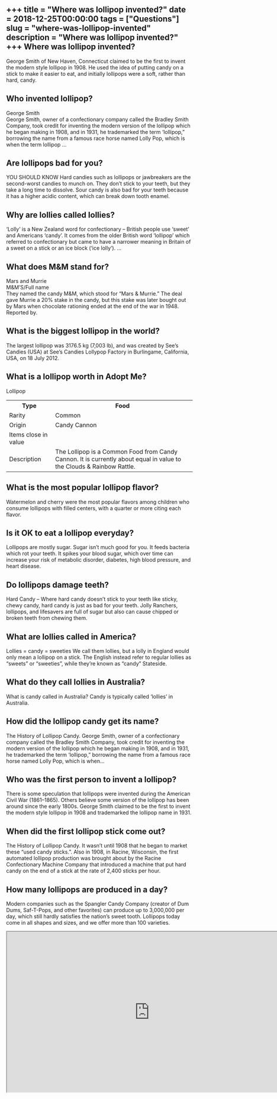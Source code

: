 +++
title = "Where was lollipop invented?"
date = 2018-12-25T00:00:00
tags = ["Questions"]
slug = "where-was-lollipop-invented"
description = "Where was lollipop invented?"
+++
Where was lollipop invented?
----------------------------

George Smith of New Haven, Connecticut claimed to be the first to invent the modern style lollipop in 1908. He used the idea of putting candy on a stick to make it easier to eat, and initially lollipops were a soft, rather than hard, candy.

Who invented lollipop?
----------------------

George Smith  
George Smith, owner of a confectionary company called the Bradley Smith Company, took credit for inventing the modern version of the lollipop which he began making in 1908, and in 1931, he trademarked the term ‘lollipop,” borrowing the name from a famous race horse named Lolly Pop, which is when the term lollipop …

Are lollipops bad for you?
--------------------------

YOU SHOULD KNOW Hard candies such as lollipops or jawbreakers are the second-worst candies to munch on. They don’t stick to your teeth, but they take a long time to dissolve. Sour candy is also bad for your teeth because it has a higher acidic content, which can break down tooth enamel.

Why are lollies called lollies?
-------------------------------

‘Lolly’ is a New Zealand word for confectionary – British people use ‘sweet’ and Americans ‘candy’. It comes from the older British word ‘lollipop’ which referred to confectionary but came to have a narrower meaning in Britain of a sweet on a stick or an ice block (‘ice lolly’). …

What does M&amp;M stand for?
----------------------------

Mars and Murrie  
M&amp;M’S/Full name  
They named the candy M&amp;M, which stood for “Mars &amp; Murrie.” The deal gave Murrie a 20% stake in the candy, but this stake was later bought out by Mars when chocolate rationing ended at the end of the war in 1948. Reported by.

What is the biggest lollipop in the world?
------------------------------------------

The largest lollipop was 3176.5 kg (7,003 lb), and was created by See’s Candies (USA) at See’s Candies Lollypop Factory in Burlingame, California, USA, on 18 July 2012.

What is a lollipop worth in Adopt Me?
-------------------------------------

Lollipop

<table><tr><th>Type</th><th>Food</th></tr><tr><td>Rarity</td><td>Common</td></tr><tr><td>Origin</td><td>Candy Cannon</td></tr><tr><td>Items close in value</td><td></td></tr><tr><td>Description</td><td>The Lollipop is a Common Food from Candy Cannon. It is currently about equal in value to the Clouds &amp; Rainbow Rattle.</td></tr></table>

What is the most popular lollipop flavor?
-----------------------------------------

Watermelon and cherry were the most popular flavors among children who consume lollipops with filled centers, with a quarter or more citing each flavor.

Is it OK to eat a lollipop everyday?
------------------------------------

Lollipops are mostly sugar. Sugar isn’t much good for you. It feeds bacteria which rot your teeth. It spikes your blood sugar, which over time can increase your risk of metabolic disorder, diabetes, high blood pressure, and heart disease.

Do lollipops damage teeth?
--------------------------

Hard Candy – Where hard candy doesn’t stick to your teeth like sticky, chewy candy, hard candy is just as bad for your teeth. Jolly Ranchers, lollipops, and lifesavers are full of sugar but also can cause chipped or broken teeth from chewing them.

What are lollies called in America?
-----------------------------------

Lollies = candy = sweeties We call them lollies, but a lolly in England would only mean a lollipop on a stick. The English instead refer to regular lollies as “sweets” or “sweeties”, while they’re known as “candy” Stateside.

What do they call lollies in Australia?
---------------------------------------

What is candy called in Australia? Candy is typically called ‘lollies’ in Australia.

How did the lollipop candy get its name?
----------------------------------------

The History of Lollipop Candy. George Smith, owner of a confectionary company called the Bradley Smith Company, took credit for inventing the modern version of the lollipop which he began making in 1908, and in 1931, he trademarked the term ‘lollipop,” borrowing the name from a famous race horse named Lolly Pop, which is when…

Who was the first person to invent a lollipop?
----------------------------------------------

There is some speculation that lollipops were invented during the American Civil War (1861–1865). Others believe some version of the lollipop has been around since the early 1800s. George Smith claimed to be the first to invent the modern style lollipop in 1908 and trademarked the lollipop name in 1931.

When did the first lollipop stick come out?
-------------------------------------------

The History of Lollipop Candy. It wasn’t until 1908 that he began to market these “used candy sticks.”. Also in 1908, in Racine, Wisconsin, the first automated lollipop production was brought about by the Racine Confectionary Machine Company that introduced a machine that put hard candy on the end of a stick at the rate of 2,400 sticks per hour.

How many lollipops are produced in a day?
-----------------------------------------

Modern companies such as the Spangler Candy Company (creator of Dum Dums, Saf-T-Pops, and other favorites) can produce up to 3,000,000 per day, which still hardly satisfies the nation’s sweet tooth. Lollipops today come in all shapes and sizes, and we offer more than 100 varieties.

<iframe allow="accelerometer; autoplay; clipboard-write; encrypted-media; gyroscope; picture-in-picture" allowfullscreen="" class="__youtube_prefs__  epyt-is-override  no-lazyload" data-no-lazy="1" data-origheight="433" data-origwidth="770" data-skipgform_ajax_framebjll="" height="433" id="_ytid_10023" loading="lazy" src="https://www.youtube.com/embed/KOMPTFHHtWY?enablejsapi=1&autoplay=0&cc_load_policy=0&cc_lang_pref=&iv_load_policy=1&loop=0&modestbranding=0&rel=1&fs=1&playsinline=0&autohide=2&theme=dark&color=red&controls=1&" title="YouTube player" width="770"></iframe>